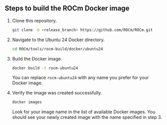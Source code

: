 ## Steps to build the ROCm Docker image

1. Clone this repository.

   ```bash
   git clone -b <release_branch> https://github.com/ROCm/ROCm.git
   ```

2. Navigate to the Ubuntu 24 Docker directory.

    ```bash
    cd ROCm/tools/rocm-build/docker/ubuntu24
    ```

3. Build the Docker image.

    ```bash
   docker build -t rocm-ubuntu24
    ```

   You can replace `rocm-ubuntu24` with any name you prefer for your Docker image.

4. Verify the image was created successfully.

    ```bash
    docker images
    ```

   Look for your image name in the list of available Docker images. You should see your newly created image with the name specified in step 3.
